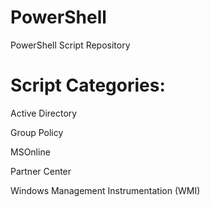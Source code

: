 # PowerShell
PowerShell Script Repository

# Script Categories:

Active Directory

Group Policy

MSOnline

Partner Center

Windows Management Instrumentation (WMI)
